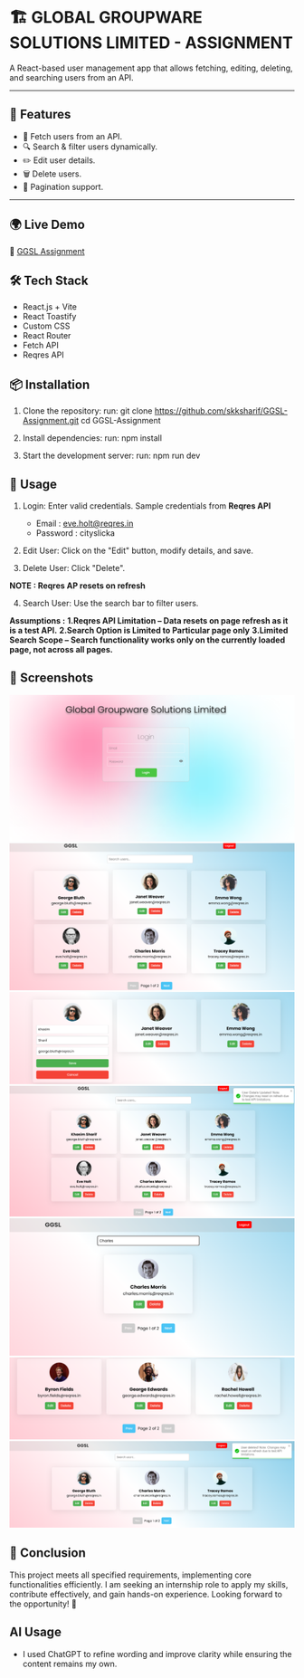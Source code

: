 # 🏗️ GLOBAL GROUPWARE SOLUTIONS LIMITED - ASSIGNMENT
A React-based user management app that allows fetching, editing, deleting, and searching users from an API.

---

## 🚀 Features
- 📄 Fetch users from an API.
- 🔍 Search & filter users dynamically.
- ✏️ Edit user details.
- 🗑️ Delete users.
- 📌 Pagination support.

---

## 🌍 Live Demo  
🔗 [GGSL Assignment](https://ggsl-assignment-nine.vercel.app)

## 🛠️ Tech Stack
- React.js + Vite
- React Toastify
- Custom CSS
- React Router
- Fetch API
- Reqres API

## 📦 Installation
1. Clone the repository:
   run:
   git clone https://github.com/skksharif/GGSL-Assignment.git
   cd GGSL-Assignment

2. Install dependencies:
   run:
   npm install

3. Start the development server:
   run:
   npm run dev

## 🔧 Usage

1. Login: Enter valid credentials.
   Sample credentials from **Reqres API**
   - Email : eve.holt@reqres.in
   - Password : cityslicka

2. Edit User: Click on the "Edit" button, modify details, and save.

3. Delete User: Click "Delete".
 
 **NOTE : Reqres AP resets on refresh**

4. Search User: Use the search bar to filter users.

 
 **Assumptions :**
               **1.Reqres API Limitation – Data resets on page refresh as it is a test API.**
               **2.Search Option is Limited to Particular page only**
               **3.Limited Search Scope – Search functionality works only on the currently loaded page, not across all pages.**

## 📸 Screenshots

![alt text](/screenshots/image.png)
![alt text](/screenshots/image-1.png)
![alt text](/screenshots/image-2.png)
![alt text](/screenshots/image-3.png)
![alt text](/screenshots/image-4.png)
![alt text](/screenshots/image-5.png)
![alt text](/screenshots/image-6.png)

## 🎯 Conclusion
This project meets all specified requirements, implementing core functionalities efficiently. I am seeking an internship role to apply my skills, contribute effectively, and gain hands-on experience. Looking forward to the opportunity! 🚀

## AI Usage
 - I used ChatGPT to refine wording and improve clarity while ensuring the content remains my own.